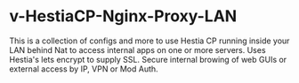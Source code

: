 # v-HestiaCP-Nginx-Proxy-LAN
This is a collection of configs and more to use Hestia CP running inside your LAN behind Nat to access internal apps on one or more servers. Uses Hestia's lets encrypt to supply SSL.  Secure  internal browing of web GUIs or external access by IP, VPN or Mod Auth.
